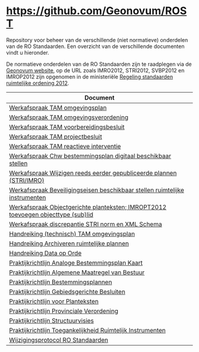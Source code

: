 # https://github.com/Geonovum/ROST
Repository voor beheer van de verschillende (niet normatieve) onderdelen van de RO Standaarden.
Een overzicht van de verschillende documenten vindt u hieronder.

De normatieve onderdelen van de RO Standaarden zijn te raadplegen via de [Geonovum website](https://www.geonovum.nl/geo-standaarden/ro-standaarden-ruimtelijke-ordening#ROStandaarden), op de URL zoals IMRO2012, STRI2012, SVBP2012 en IMROP2012 zijn opgenomen in de ministeriële [Regeling standaarden ruimtelijke ordening 2012](http://wetten.overheid.nl/BWBR0031829).

| Document                                                                                                                       |  
|--------------------------------------------------------------------------------------------------------------------------------|  
| [Werkafspraak TAM omgevingsplan](https://geonovum.github.io/ROST/waTAMomplan/)                                                 |
| [Werkafspraak TAM omgevingsverordening](https://geonovum.github.io/ROST/waTAMomver/)                                           |
| [Werkafspraak TAM voorbereidingsbesluit ](https://geonovum.github.io/ROST/waTAMvbbesluit/)                                     |
| [Werkafspraak TAM projectbesluit](https://geonovum.github.io/ROST/waTAMpbesluit/)                                              |
| [Werkafspraak TAM reactieve interventie](https://geonovum.github.io/ROST/waTAMreaint/)                                         |
| [Werkafspraak Chw bestemmingsplan digitaal beschikbaar stellen](https://geonovum.github.io/ROST/waCHWbp/)                      |  
| [Werkafspraak Wijzigen reeds eerder gepubliceerde plannen (STRI/IMRO)](https://geonovum.github.io/ROST/waSTRIIMRO/)            |  
| [Werkafspraak Beveiligingseisen beschikbaar stellen ruimtelijke instrumenten](https://geonovum.github.io/ROST/waBEVRP/)        |
| [Werkafspraak Objectgerichte planteksten; IMROPT2012 toevoegen objecttype (sub)lid](https://geonovum.github.io/ROST/waIMROPT/) |
| [Werkafspraak discrepantie STRI norm en XML Schema](https://geonovum.github.io/ROST/waSTRIxml/)                                |
| [Handreiking (technisch) TAM omgevingsplan](https://geonovum.github.io/ROST/HRTAMomplan/)                                      |
| [Handreiking Archiveren ruimtelijke plannen](https://geonovum.github.io/ROST/HRARP/)                                           |  
| [Handreiking Data op Orde](https://geonovum.github.io/ROST/HRDoO/)                                                             |  
| [Praktijkrichtlijn Analoge Bestemmingsplan Kaart](https://geonovum.github.io/ROST/PRABPK/)                                     |  
| [Praktijkrichtlijn Algemene Maatregel van Bestuur](https://geonovum.github.io/ROST/PRAMvB/)                                    |  
| [Praktijkrichtlijn Bestemmingsplannen](https://geonovum.github.io/ROST/PRAMvB/)                                                |  
| [Praktijkrichtlijn Gebiedsgerichte Besluiten](https://geonovum.github.io/ROST/PRGB/)                                           |  
| [Praktijkrichtlijn voor Planteksten](https://geonovum.github.io/ROST/PRPT/)                                                    |  
| [Praktijkrichtlijn Provinciale Verordening](https://geonovum.github.io/ROST/PRPV/)                                             |  
| [Praktijkrichtlijn Structuurvisies](https://geonovum.github.io/ROST/PRSV/)                                                     |  
| [Praktijkrichtlijn Toegankelijkheid Ruimtelijk Instrumenten](https://geonovum.github.io/ROST/PRTRI/)                           |  
| [Wijzigingsprotocol RO Standaarden](https://geonovum.github.io/ROST/HRWIJZPROT/)                                               |
